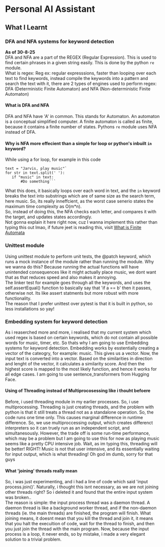 # Personal AI Assistant

## What I Learnt
### DFA and NFA systems for keyword detection
**As of 30-8-25**  
DFA and NFA are a part of the REGEX (Regular Expression). This is used to find certain phrases in a given string easily. This is done by the python `re` module.  
What is regex: Reg ex: regular expresssions, faster than looping over each text to find keywords, instead compile the keywords into a pattern and search the text with it, there are 2 types of engines used to perform regex: DFA (Deterministic Finite Automaton) and NFA (Non-deterministic Finite Automaton)  

#### What is DFA and NFA
DFA and NFA have 'A' in common. This stands for Automaton. An automaton is a conceptual simplified computer. A finite automaton is called as finite, because it contains a finite number of states. Pythons `re` module uses NFA instead of DFA.

#### Why is NFA more effecient than a simple for loop or python's inbuilt `in` keyword?
While using a for loop, for example in this code  
```
text = "Jarvis, play music"`  
for str in text.split(' '):  
   if "music" in text:   
       #Do something```  
```
What this does, it basically loops over each word in text, and the `in` keyword breaks the text into substrings which are of same size as the search term, here music. So, its really inneffcient, as the worst case senerio states the maximum time complexity as O(m*n).  
So, instead of doing this, the NFA checks each letter, and compares it with the target, and updates states accordingly.  
Not gonna explain it here right now, cuz I wanna implement this rather than typing this out lmao, if future jeet is reading this, visit [What is Finite Automata](https://www.tutorialspoint.com/automata_theory/what_is_finite_automata.htm)

### Unittest module
Using unittest module to perform unit tests, the @patch keyword, which runs a mock instance of the module rather than running the module. Why we wanna do this? Because running the actual functions will have unintended consequences like it might actually place music, we dont want that as that reduces speed and also makes it annoying.  
The linker test for example goes through all the keywords, and uses the self.assertEqual() function to basically say that 'if a == b' then it passes, otherwise not. Its like assert statments but more robust with more functionality.  
The reason that I prefer unittest over pytest is that it is built in python, so less installations so yay!

### Embedding system for keyword detection
As i reaserched more and more, i realised that my current system which used regex is based on certain keywords, which do not contain all possible words for music, timer, etc. So thats why I am going to use Embedding systems for keyword detection. Embedding works by esstentially creating a vector of the cateogry, for example: music. This gives us a vector. Now, the input text is converted into a vector. Based on the similarities in direction and lenght of the vector, it calculates a similarity score. And then the highest score is mapped to the most likely function, and hence it works for all edge cases. I am going to use sentence_transformers from Hugging Face. 

#### Using of Threading instead of Multiprocosessing like i thouht befoere
Before, i used threading module in my earlier processes. So, i use multiprocessing. Threading is just creating threads, and the problem with python is that it still treats a thread not as a standalone operation. So, the code runs one time only. This causes marginal difference in runtime difference. So, we use multiproccessing output, which creates differenct interpreters so it can truely run as an independent script, and simultanesously. However, the trade off is some run-time performance, which may be a problem but I am going to use this for now as playing music seems like a pretty CPU intensive job. Wait, as im typing this, threading will be better! RIGHT! Music is not that user intensive, and its essentially waiting for input output, which is what threading! Oh god im dumb, sorry for that guys

#### What 'joining' threads really mean
So, i was just experimenting, and i had a line of code which said 'input process.join()'. Naturally, i thought this isnt necessary, as we are not joining other threads right? So i deleted it and found that the entire input system was broken..  
The reason is simple: the input process thread was a daemon thread. A daemon thread is like a background worker thread, and if the non-daemon threads (ie. the main threads) are finished, the program will finish. What joining means, it doesnt mean that you kill the thread and join it, it means that you halt the execultion of code, wait for the thread to finish, and then you just join the thread with the main program. Now, because the input process is a loop, it never ends, so by mistake, i made a very elegant solution to a trivial problem.